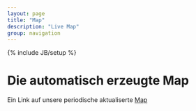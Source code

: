 ```yaml
---
layout: page
title: "Map"
description: "Live Map"
group: navigation
---
```

{% include JB/setup %}

# Die automatisch erzeugte Map

Ein Link auf unsere periodische aktualiserte [Map](http://144.76.123.62/)
